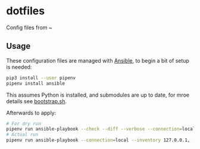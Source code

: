 # dotfiles

Config files from ~

## Usage

These configuration files are managed with [Ansible](https://www.ansible.com/), to begin a bit of setup is needed:

```bash
pip3 install --user pipenv
pipenv install ansible
```

This assumes Python is installed, and submodules are up to date, for mroe details see [bootstrap.sh](bootstrap.sh).

Afterwards to apply:
```bash
# For dry run
pipenv run ansible-playbook --check --diff --verbose --connection=local --inventory 127.0.0.1, site.yml
# Actual run
pipenv run ansible-playbook --connection=local --inventory 127.0.0.1, --ask-become-pass site.yml
```

